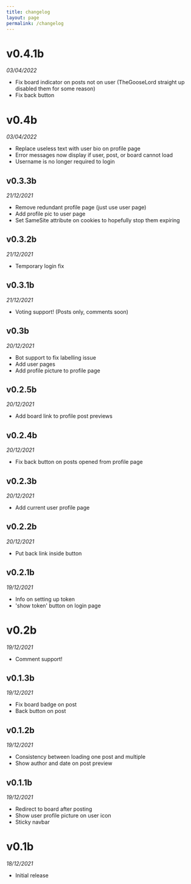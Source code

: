 ```yaml
---
title: changelog
layout: page
permalink: /changelog
---
```


# v0.4.1b
*03/04/2022*
- Fix board indicator on posts not on user (TheGooseLord straight up disabled them for some reason)
- Fix back button

# v0.4b
*03/04/2022*
- Replace useless text with user bio on profile page
- Error messages now display if user, post, or board cannot load
- Username is no longer required to login

## v0.3.3b
*21/12/2021*
- Remove redundant profile page (just use user page)
- Add profile pic to user page
- Set SameSite attribute on cookies to hopefully stop them expiring

## v0.3.2b
*21/12/2021*
- Temporary login fix

## v0.3.1b
*21/12/2021*
- Voting support! (Posts only, comments soon)

## v0.3b
*20/12/2021*
- Bot support to fix labelling issue
- Add user pages
- Add profile picture to profile page

## v0.2.5b
*20/12/2021*
- Add board link to profile post previews

## v0.2.4b
*20/12/2021*
- Fix back button on posts opened from profile page

## v0.2.3b
*20/12/2021*
- Add current user profile page

## v0.2.2b
*20/12/2021*
- Put back link inside button

## v0.2.1b
*19/12/2021*
- Info on setting up token
- 'show token' button on login page

# v0.2b
*19/12/2021*
- Comment support!

## v0.1.3b
*19/12/2021*
- Fix board badge on post
- Back button on post

## v0.1.2b
*19/12/2021*
- Consistency between loading one post and multiple
- Show author and date on post preview

## v0.1.1b
*19/12/2021*
- Redirect to board after posting
- Show user profile picture on user icon
- Sticky navbar

# v0.1b
*18/12/2021*
- Initial release
